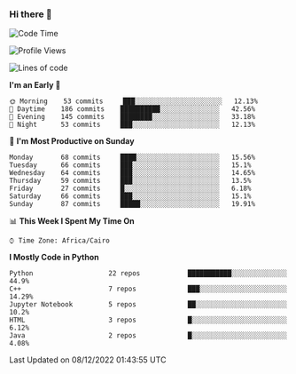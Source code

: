 ### Hi there 👋

<!--
**AMR-KELEG/AMR-KELEG** is a ✨ _special_ ✨ repository because its `README.md` (this file) appears on your GitHub profile.

Here are some ideas to get you started:

- 🔭 I’m currently working on ...
- 🌱 I’m currently learning ...
- 👯 I’m looking to collaborate on ...
- 🤔 I’m looking for help with ...
- 💬 Ask me about ...
- 📫 How to reach me: ...
- 😄 Pronouns: ...
- ⚡ Fun fact: ...
-->

<!--START_SECTION:waka-->
![Code Time](http://img.shields.io/badge/Code%20Time-0%20secs-blue)

![Profile Views](http://img.shields.io/badge/Profile%20Views-0-blue)

![Lines of code](https://img.shields.io/badge/From%20Hello%20World%20I%27ve%20Written-2%20Million%20lines%20of%20code-blue)

**I'm an Early 🐤** 

```text
🌞 Morning    53 commits     ███░░░░░░░░░░░░░░░░░░░░░░   12.13% 
🌆 Daytime    186 commits    ██████████░░░░░░░░░░░░░░░   42.56% 
🌃 Evening    145 commits    ████████░░░░░░░░░░░░░░░░░   33.18% 
🌙 Night      53 commits     ███░░░░░░░░░░░░░░░░░░░░░░   12.13%

```
📅 **I'm Most Productive on Sunday** 

```text
Monday       68 commits     ████░░░░░░░░░░░░░░░░░░░░░   15.56% 
Tuesday      66 commits     ███░░░░░░░░░░░░░░░░░░░░░░   15.1% 
Wednesday    64 commits     ███░░░░░░░░░░░░░░░░░░░░░░   14.65% 
Thursday     59 commits     ███░░░░░░░░░░░░░░░░░░░░░░   13.5% 
Friday       27 commits     █░░░░░░░░░░░░░░░░░░░░░░░░   6.18% 
Saturday     66 commits     ███░░░░░░░░░░░░░░░░░░░░░░   15.1% 
Sunday       87 commits     █████░░░░░░░░░░░░░░░░░░░░   19.91%

```


📊 **This Week I Spent My Time On** 

```text
⌚︎ Time Zone: Africa/Cairo

```

**I Mostly Code in Python** 

```text
Python                   22 repos            ███████████░░░░░░░░░░░░░░   44.9% 
C++                      7 repos             ███░░░░░░░░░░░░░░░░░░░░░░   14.29% 
Jupyter Notebook         5 repos             ██░░░░░░░░░░░░░░░░░░░░░░░   10.2% 
HTML                     3 repos             █░░░░░░░░░░░░░░░░░░░░░░░░   6.12% 
Java                     2 repos             █░░░░░░░░░░░░░░░░░░░░░░░░   4.08%

```



 Last Updated on 08/12/2022 01:43:55 UTC
<!--END_SECTION:waka-->
